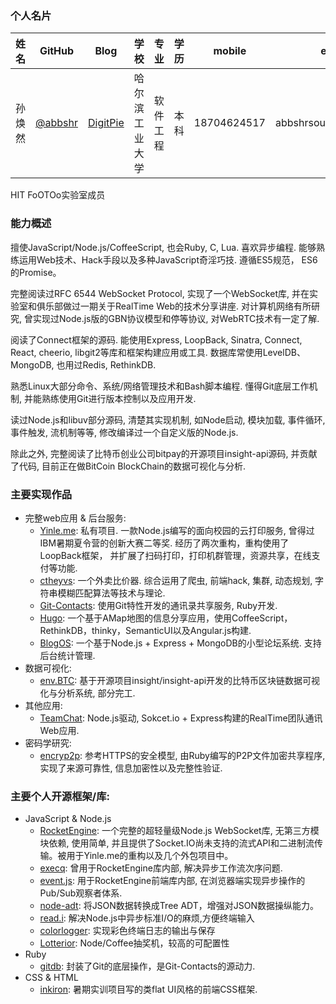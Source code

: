 ### 个人名片
<table>
	<thead>
	<th>姓名</th><th>GitHub</th><th>Blog</th><th>学校</th><th>专业</th><th>学历</th><th>mobile</th><th>email</th>
	</thead>
	<tbody>
	<tr>
	<td>孙焕然</td><td><a href="http://github.com/abbshr">@abbshr</a></td><td><a href="http://digitpie.cf">DigitPie</a></td><td>哈尔滨工业大学</td><td>软件工程</td><td>本科</td><td>18704624517</td><td>abbshrsoufii@gmail.com</td>
	</tr>
   </tbody>
</table>

HIT FoOTOo实验室成员

### 能力概述

擅使JavaScript/Node.js/CoffeeScript, 也会Ruby, C, Lua. 喜欢异步编程. 能够熟练运用Web技术、Hack手段以及多种JavaScript奇淫巧技. 遵循ES5规范， ES6的Promise。

完整阅读过RFC 6544 WebSocket Protocol, 实现了一个WebSocket库, 并在实验室和俱乐部做过一期关于RealTime Web的技术分享讲座. 对计算机网络有所研究, 曾实现过Node.js版的GBN协议模型和停等协议, 对WebRTC技术有一定了解.

阅读了Connect框架的源码. 能使用Express, LoopBack, Sinatra, Connect, React, cheerio, libgit2等库和框架构建应用或工具. 数据库常使用LevelDB、MongoDB, 也用过Redis, RethinkDB.

熟悉Linux大部分命令、系统/网络管理技术和Bash脚本编程. 懂得Git底层工作机制, 并能熟练使用Git进行版本控制以及应用开发.

读过Node.js和libuv部分源码, 清楚其实现机制, 如Node启动, 模块加载, 事件循环, 事件触发, 流机制等等, 修改编译过一个自定义版的Node.js.

除此之外, 完整阅读了比特币创业公司bitpay的开源项目insight-api源码, 并贡献了代码, 目前正在做BitCoin BlockChain的数据可视化与分析.

### 主要实现作品

- 完整web应用 & 后台服务:
	* [Yinle.me](https://github.com/abbshr/Yinle.me-architecture): 私有项目. 一款Node.js编写的面向校园的云打印服务, 曾得过IBM暑期夏令营的创新大赛二等奖. 经历了两次重构，重构使用了LoopBack框架，
		并扩展了扫码打印，打印机群管理，资源共享，在线支付等功能.
	* [ctheyvs](https://github.com/abbshr/ctheyvs): 一个外卖比价器. 综合运用了爬虫, 前端hack, 集群, 动态规划, 字符串模糊匹配算法等技术与理论.
	* [Git-Contacts](https://github.com/abbshr/Git-Contacts): 使用Git特性开发的通讯录共享服务, Ruby开发.
	* [Hugo](https://github.com/abbshr/lbs-app): 一个基于AMap地图的信息分享应用，使用CoffeeScript，RethinkDB，thinky，SemanticUI以及Angular.js构建.
	* [BlogOS](https://github.com/abbshr/BlogOS): 一个基于Node.js + Express + MongoDB的小型论坛系统. 支持后台统计管理.
- 数据可视化:
    * [env.BTC](https://github.com/abbshr/env.BTC): 基于开源项目insight/insight-api开发的比特币区块链数据可视化与分析系统, 部分完工.
- 其他应用:
    * [TeamChat](https://github.com/abbshr/FoOTOoRTCA): Node.js驱动, Sokcet.io + Express构建的RealTime团队通讯Web应用.
- 密码学研究:
	* [encryp2p](https://github.com/abbshr/encryp2p): 参考HTTPS的安全模型, 由Ruby编写的P2P文件加密共享程序, 实现了来源可靠性, 信息加密性以及完整性验证.

### 主要个人开源框架/库:
* JavaScript & Node.js
	- [RocketEngine](https://github.com/abbshr/RocketEngine): 一个完整的超轻量级Node.js WebSocket库, 无第三方模块依赖, 使用简单, 并且提供了Socket.IO尚未支持的流式API和二进制流传输。被用于Yinle.me的重构以及几个外包项目中。
	- [execq](https://github.com/abbshr/execQ): 曾用于RocketEngine库内部,  解决异步工作流次序问题.
	- [event.js](https://github.com/abbshr/event.js): 用于RocketEngine前端库内部, 在浏览器端实现异步操作的Pub/Sub观察者体系.
	- [node-adt](https://github.com/abbshr/node-adt): 将JSON数据转换成Tree ADT，增强对JSON数据操纵能力。
	- [read.i](https://github.com/abbshr/read.i): 解决Node.js中异步标准I/O的麻烦,方便终端输入
	- [colorlogger](https://github.com/abbshr/colorlogger): 实现彩色终端日志的输出与保存
	- [Lotterior](https://github.com/abbshr/Lotterior): Node/Coffee抽奖机，较高的可配置性
* Ruby
    - [gitdb](https://github.com/AustinChou/Git-Contacts/tree/git-repository): 封装了Git的底层操作，是Git-Contacts的源动力.
* CSS & HTML
    - [inkiron](https://github.com/abbshr/inkiron): 暑期实训项目写的类flat UI风格的前端CSS框架.
